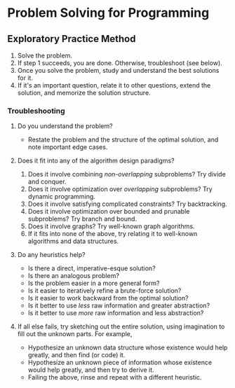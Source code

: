 # Problem Solving for Programming

## Exploratory Practice Method

1. Solve the problem.
2. If step 1 succeeds, you are done. Otherwise, troubleshoot (see below).
3. Once you solve the problem, study and understand the best solutions for it.
4. If it's an important question, relate it to other questions, extend the solution, and memorize the solution structure.



### Troubleshooting

1. Do you understand the problem?

   - Restate the problem and the structure of the optimal solution, and note important edge cases.

2. Does it fit into any of the algorithm design paradigms?

   1. Does it involve combining *non-overlapping* subproblems? Try divide and conquer.
   2. Does it involve optimization over *overlapping* subproblems? Try dynamic programming.
   3. Does it involve satisfying complicated constraints? Try backtracking.
   4. Does it involve optimization over bounded and prunable subproblems? Try branch and bound.
   5. Does it involve graphs? Try well-known graph algorithms.
   6. If it fits into none of the above, try relating it to well-known algorithms and data structures.

3. Do any heuristics help?

   - Is there a direct, imperative-esque solution?
   - Is there an analogous problem?
   - Is the problem easier in a more general form?
   - Is it easier to iteratively refine a brute-force solution?
   - Is it easier to work backward from the optimal solution?
   - Is it better to use *less* raw information and greater abstraction?
   - Is it better to use *more* raw information and less abstraction?

4. If all else fails, try sketching out the entire solution, using imagination to fill out the unknown parts. For example,

   - Hypothesize an unknown data structure whose existence would help greatly, and then find (or code) it.
   - Hypothesize an unknown piece of information whose existence would help greatly, and then try to derive it.
   - Failing the above, rinse and repeat with a different heuristic.
